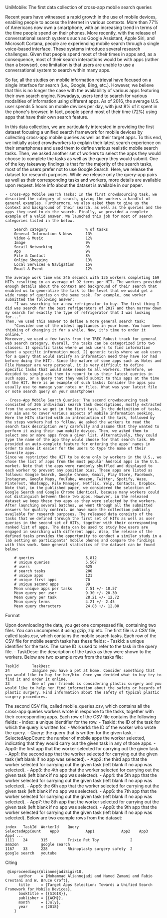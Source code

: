 UniMobile: The first data collection of cross-app mobile search queries

Recent years have witnessed a rapid growth in the use of mobile devices, enabling people to access the Internet in various contexts. More than 77% of Americans now own a smartphone, with an increasing trend in terms of the time people spend on their phones. More recently, with the release of conversational search systems such as Google Assistant, Apple Siri, and Microsoft Cortana, people are experiencing mobile search through a single voice-based interface. These systems introduce several research challenges. Given that people spend most of their times in apps and, as a consequence, most of their search interactions would be with apps (rather than a browser), one limitation is that users are unable to use a conversational system to search within many apps.

So far, all the studies on mobile information retrieval have focused on a single interface for search (i.e., Google, Bing, etc.). However, we believe that this is no longer the case with the availability of various apps featuring their own search engine. Nowadays, users tend to search for various modalities of information using different apps. As of 2016, the average U.S. user spends 5 hours on mobile devices per day, with just 8% of it spent in the phone's browser. In fact, people spend most of their time (72%) using apps that have their own search feature.

In this data collection, we are particularly interested in providing the first dataset focusing a unified search framework for mobile devices by collecting cross-app mobile queries as well as their target apps. To this end, we initially asked crowdworkers to explain their latest search experience on their smartphones and used them to define various realistic mobile search tasks. Then, we asked another set of workers to select the apps they would choose to complete the tasks as well as the query they would submit. One of the key takeaway findings is that for the majority of the search tasks, most of the users prefer not to use Google Search. Here, we release the dataset for research purposes. While we release only the query-app pairs as well as their corresponding tasks and workers, more details are available upon request. More info about the dataset is available in our paper.

	- Cross-App Mobile Search Tasks: In the first crowdsourcing task, we described the category of search, giving the workers a handful of general examples. Furthermore, we also asked them to give us the context and background of their search, as well as the queries and the apps they used to do the search. Finally, we provided a complete example of a valid answer. We launched this job for most of search categories listed in the below.

		Search category 				% of tasks
		General Information & News		13%
		Video & Music					12%
		Image							9%
		Socail Networking				9%
		App 							9%
		File & Contact 					8%
		Online Shopping 				13%
		Local Services & Navigation 	15%
		Email & Event 					12%

	The average work time was 246 seconds with 135 workers completing 169 HITs resulting in an average of 92 terms per HIT. The workers provided enough details about the context and background of their search that enabled us to generalize the task to the level that we would get a wide range of queries on the same task. For example, one worker submitted the following answer:
		"I was searching for a new refrigerator to buy. The first thing I did was search for the best refrigerators of 2017 and then narrow down my search for exactly the type of refrigerator that I was looking for..."
	Then, we used this answer to define a more general search task:
		"Consider one of the oldest appliances in your home. You have been thinking of changing it for a while. Now, it's time to order it online."
	Moreover, we used a few tasks from the TREC Robust track for general web search category. Overall, the tasks can be categorized into two classes: 1) specific tasks where we ask users to find information about a specific information need, 2) generic tasks where we ask users for a query that would satisfy an information need they have (or had before doing the HIT). Since the nature of some apps such as Notes and File Manager are very personal, it is very difficult to define specific tasks that would make sense to all workers. Therefore, we decided to simply ask them to report to us their latest queries in such apps, or a query that they would submit to this apps at the time of the HIT. Here is an example of such tasks: Consider the apps you usually use to manage your notes or files. What was your latest file or note search query on your smartphone?

	- Cross-App Mobile Search Queries: The second crowdsourcing task consisted of 206 individual search task descriptions, mostly extracted from the answers we got in the first task. In the definition of tasks, our aim was to cover various aspects of mobile information seeking. Here the HITs started with an introduction of the task, followed by the steps workers had to follow. We asked the workers to read the search task description very carefully and assume that they wanted to perform it using their own mobile device. Then, we asked them to select one or more apps from a given list. Alternatively, they could type the name of the app they would choose for that search task. We provided an auto-complete feature for entering the apps' names in order to make it easier for the users to type the name of their favorite apps.
	Since we restricted the HIT to be done only by workers in the U.S., we chose the list of apps from the most popular Android apps in the U.S. market. Note that the apps were randomly shuffled and displayed to each worker to prevent any position bias. These apps are listed as follows: Google Search, Google Chrome, Gmail, Play Store, Facebook, Instagram, Google Maps, YouTube, Amazon, Twitter, Spotify, Waze, Pinterest, WhatsApp, File Manager, Netflix, Yelp, Contacts, Dropbox. 
	Note that, in the published paper, we considered the selection of Google Search and Google Chrome identical, because many workers could not distinguish between these two apps. However, in the released dataset we keep these two apps as they were selected by the workers.
	After launching several batches, we went through all the submitted answers for quality control. We have made the collection publicly available for research purposes. The released data consists of the tasks that we defined through the first set of HITs as well as user queries in the second set of HITs, together with their corresponding ranked list of apps. The data can be used to study how users are engaged in searching with different apps. Also, the release of the defined tasks provides the opportunity to conduct a similar study in a lab setting on participants' mobile phones and compare the findings with this work. Some general statistics of the dataset can be found below:

		# queries 						5,812
		# unique queries 				5,567
		# users 						625
		# search tasks 					206
		# unique apps 					121
		# unique first apps 			70
		# unique second apps 			89
		Mean unique apps per tasks 		7.51 +/- 10.57
		Mean query per user 			9.30 +/- 20.30
		Mean query per task 			28.21 +/- 12.72
		Mean query terms 				4.21 +/- 2.45
		Mean query characters 			24.83 +/- 12.88

Format

Upon downloading the data, you get one compressed file, containing two files. You can uncompress it using gzip, zip etc. The first file is a CSV file, called tasks.csv, which contains the mobile search tasks. Each row of the CSV file for mobile search tasks has these fields:
	- TaskId: a unique identifier for the task. The same ID is used to refer to the task in the query file.
	- TaskDesc: the description of the tasks as they were shown to the workers.
Below are two example rows from the tasks file:
	
	TaskId      TaskDesc
    24          Imagine you have a pet at home. Consider something that you would like to buy for her/him. Once you decided what to buy try to find it and order it online.
    33          One of your friends is considering plastic surgery and you would like to help her find information about the safety or hazards of plastic surgery. Find information about the safety of typical plastic surgery procedures.    

The second CSV file, called mobile_queries.csv, which contains all the cross-app queries workers wrote in response to the tasks, together with their corresponding apps. Each row of the CSV file contains the following fields:
	- index: a unique identifier for the row.
	- TaskId: the ID of the task for which the query is written for.
	- WorkerId: the ID of the worker who wrote the query.
	- Query: the query that is written for the given task.
	- SelectedAppCount: the number of mobile apps the worker selected, indicating that they would carry out the given task in any of those apps.
	- App0: the first app that the worker selected for carrying out the given task.
	- App1: the second app that the worker selected for carrying out the given task (left blank if no app was selected).
	- App2: the third app that the worker selected for carrying out the given task (left blank if no app was selected).
	- App3: the 4th app that the worker selected for carrying out the given task (left blank if no app was selected).
	- App4: the 5th app that the worker selected for carrying out the given task (left blank if no app was selected).
	- App5: the 6th app that the worker selected for carrying out the given task (left blank if no app was selected).
	- App6: the 7th app that the worker selected for carrying out the given task (left blank if no app was selected).
	- App7: the 8th app that the worker selected for carrying out the given task (left blank if no app was selected).
	- App8: the 9th app that the worker selected for carrying out the given task (left blank if no app was selected).
Below are two example rows from the dataset:

	index   TaskId  WorkerId    Query                       SelectedAppCount    App0            App1            App2    App3    App4 ...
	1111    24      315         Trixie Pet Toy              2                   amazon          google search
	1167    33      228         Rhinoplasty surgery safety  2                   google search   youtube     

Citing

     @inproceedings{AliannejadiSigir18,
          author    = {Mohammad Aliannejadi and Hamed Zamani and Fabio Crestani and W. Bruce Croft},
          title     = {Target Apps Selection: Towards a Unified Search Framework for Mobile Devices},
          booktitle = {{SIGIR}},
          publisher = {{ACM}},
          month     = {July},
          year      = {2018}
        }